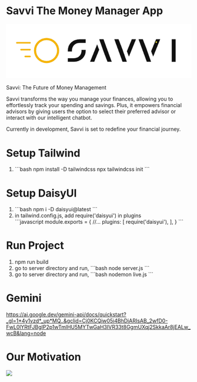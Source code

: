 # Savvi The Money Manager App

<img src="https://raw.githubusercontent.com/NikoHoc/savvi/refs/heads/master/public/image/savvi.png">

Savvi: The Future of Money Management

Savvi transforms the way you manage your finances, allowing you to effortlessly track your spending and savings. Plus, it empowers financial advisors by giving users the option to select their preferred advisor or interact with our intelligent chatbot.

Currently in development, Savvi is set to redefine your financial journey.

# Setup Tailwind

<ol>
<li>
  ```bash
  npm install -D tailwindcss
  npx tailwindcss init
  ```
  </li>
</ol>

# Setup DaisyUI

<ol>
<li>
  ```bash
  npm i -D daisyui@latest
  ```
</li>
<li>in tailwind.config.js, add require('daisyui') in plugins <br />
  ```javascript
  module.exports = {
    //...
    plugins: [
      require('daisyui'),
    ],
  }
  ```
</li>
</ol>

# Run Project

<ol>
<li>npm run build</li>
<li>go to server directory and run, 
  ```bash
  node server.js
  ```
</li>
<li>go to server directory and run,  
  ```bash
  nodemon live.js
  ```
</li>
</ol>

# Gemini

https://ai.google.dev/gemini-api/docs/quickstart?_gl=1*4y1vzd*_up*MQ..&gclid=Cj0KCQjw05i4BhDiARIsAB_2wfD0-FwL0lYRtFJBgIP2p1wTmlHU5MYTwGaH3IVR33t8GgmUXqj2SkkaAr8jEALw_wcB&lang=node

# Our Motivation

<img src="https://static.telepedia.net/newqualitipediawiki/c/cc/Skibidi_toilet_screenshot.webp.png">
